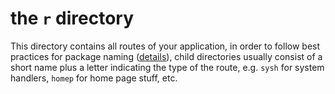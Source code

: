 # the `r` directory
This directory contains all routes of your application, in order to follow best practices for package naming ([details](https://blog.golang.org/package-names)), child directories usually consist of a short name plus a letter indicating the type of the route, e.g. `sysh` for system handlers, `homep` for home page stuff, etc.